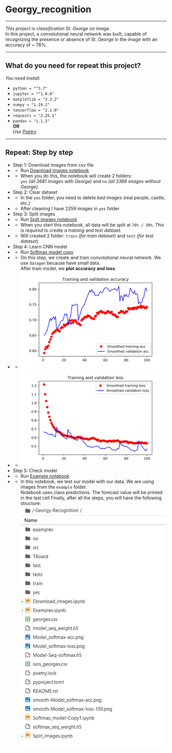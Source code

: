 # Georgy_recognition
***
_This project is classification St. George on image._
<br>In this project, a convolutional neural network was built, capable of recognizing the presence or absence of St. George in the image with an accuracy of ~ 78%.
***
## What do you need for repeat this project?
_You need install:_
* `python = "^3.7"`
* `jupyter = "^1.0.0"`
* `matplotlib = "3.3.2"`
* `numpy = "1.19.2"`
* `tensorflow = "2.1.0"`
* `requests = "2.25.1"`
* `pandas = "1.1.2"`
<br>__OR__
<br>_Use [Poetry](https://python-poetry.org/docs/cli/#install)_
***
## Repeat: Step by step
* Step 1: Download images from csv file
* * Run [Download images notebook](https://github.com/DMBabich/Georgy_recognition/blob/main/Download_images.ipynb)
* * When you do this, the notebook will create 2 folders: <br>`yes` _(all 2681 images with George)_ and `no` _(all 3366 images without George)._
* Step 2: Clear dataset
* * In the `yes` folder, you need to delete _bad images_ (real people, castle, etc.)
* * After cleaning I have 2259 images in `yes` folder
* Step 3: Split images
* * Run [Split images notebook](https://github.com/DMBabich/Georgy_recognition/blob/main/Split_images.ipynb)
* * When you start this notebook, all data will be split at `70% / 30%`. _This is required to create a training and test dataset._
* * Will created 2 folder: `train` _(for train dataset)_ and `test` _(for test dataset)_
* Step 4: Learn CNN model
* * Run [Softmax model copy](https://github.com/DMBabich/Georgy_recognition/blob/main/Softmax_model-Copy1.ipynb)
* * On this step, we create and train convolutional neural network. We use `datagen` because have small data. <br>After train model, we __plot accuracy and loss__.
* * ![smooth accuracy](https://github.com/DMBabich/Georgy_recognition/blob/main/plot_img/smooth-Model_softmax-acc.png)
* * ![smooth loss](https://github.com/DMBabich/Georgy_recognition/blob/main/plot_img/smooth-Model_softmax-loss-150.png)
* Step 5: Check model
* * Run [Example notebook](https://github.com/DMBabich/Georgy_recognition/blob/main/Examples.ipynb)
* * In this notebook, we test our model with our data. We are using images from the `example` folder. <br>Notebook uses class predictions. The forecast value will be printed in the last cell
Finally, after all the steps, you will have the following structure:
![after all steps](https://github.com/DMBabich/Georgy_recognition/blob/main/plot_img/after_all_steps.jpg)
